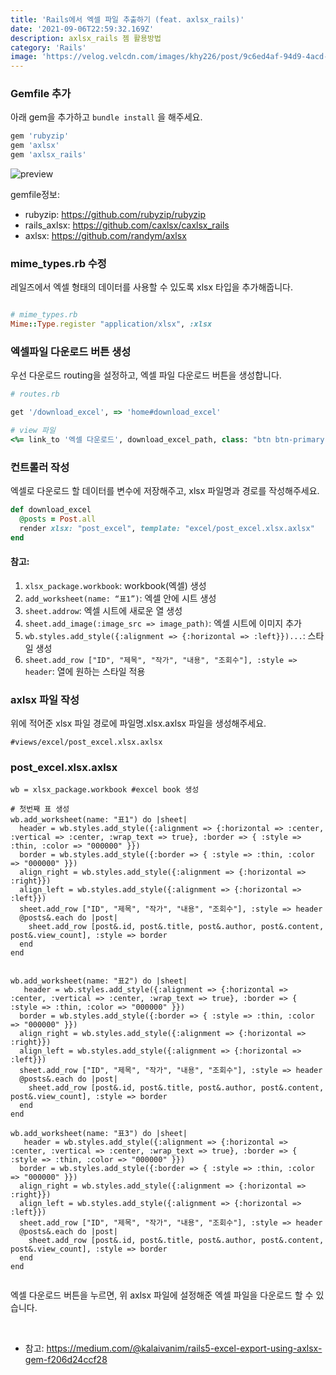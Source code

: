 ```yaml
---
title: 'Rails에서 엑셀 파일 추출하기 (feat. axlsx_rails)'
date: '2021-09-06T22:59:32.169Z'
description: axlsx_rails 젬 활용방법
category: 'Rails'
image: 'https://velog.velcdn.com/images/khy226/post/9c6ed4af-94d9-4acd-b493-6996275f4ef5/excel-5963669_960_720.webp'
---
```


### Gemfile 추가

아래 gem을 추가하고 `bundle install` 을 해주세요.

```ruby
gem 'rubyzip'
gem 'axlsx'
gem 'axlsx_rails'
```

![preview](https://velog.velcdn.com/images/khy226/post/9c6ed4af-94d9-4acd-b493-6996275f4ef5/excel-5963669_960_720.webp)

gemfile정보:

- rubyzip: https://github.com/rubyzip/rubyzip
- rails_axlsx: https://github.com/caxlsx/caxlsx_rails
- axlsx: https://github.com/randym/axlsx

### mime_types.rb 수정

레일즈에서 엑셀 형태의 데이터를 사용할 수 있도록 xlsx 타입을 추가해줍니다.

```ruby

# mime_types.rb
Mime::Type.register "application/xlsx", :xlsx
```

### 엑셀파일 다운로드 버튼 생성

우선 다운로드 routing을 설정하고, 엑셀 파일 다운로드 버튼을 생성합니다.

```ruby
# routes.rb

get '/download_excel', => 'home#download_excel'

# view 파일
<%= link_to '엑셀 다운로드', download_excel_path, class: "btn btn-primary' %>
```

### 컨트롤러 작성

엑셀로 다운로드 할 데이터를 변수에 저장해주고, xlsx 파일명과 경로를 작성해주세요.

```ruby
def download_excel
  @posts = Post.all
  render xlsx: "post_excel", template: "excel/post_excel.xlsx.axlsx"
end
```

#### 참고:

1. `xlsx_package.workbook`: workbook(엑셀) 생성
2. `add_worksheet(name: “표1”)`: 엑셀 안에 시트 생성
3. `sheet.addrow`: 엑셀 시트에 새로운 열 생성
4. `sheet.add_image(:image_src => image_path)`: 엑셀 시트에 이미지 추가
5. `wb.styles.add_style({:alignment => {:horizontal => :left}})...`: 스타일 생성
6. `sheet.add_row ["ID", "제목", "작가", "내용", "조회수"], :style => header`: 열에 원하는 스타일 적용

### axlsx 파일 작성

위에 적어준 xlsx 파일 경로에 파일명.xlsx.axlsx 파일을 생성해주세요.

`#views/excel/post_excel.xlsx.axlsx`

### post_excel.xlsx.axlsx

```xlsx
wb = xlsx_package.workbook #excel book 생성

# 첫번째 표 생성
wb.add_worksheet(name: "표1") do |sheet|
  header = wb.styles.add_style({:alignment => {:horizontal => :center, :vertical => :center, :wrap_text => true}, :border => { :style => :thin, :color => "000000" }})
  border = wb.styles.add_style({:border => { :style => :thin, :color => "000000" }})
  align_right = wb.styles.add_style({:alignment => {:horizontal => :right}})
  align_left = wb.styles.add_style({:alignment => {:horizontal => :left}})
  sheet.add_row ["ID", "제목", "작가", "내용", "조회수"], :style => header
  @posts&.each do |post|
    sheet.add_row [post&.id, post&.title, post&.author, post&.content, post&.view_count], :style => border
  end
end


wb.add_worksheet(name: "표2") do |sheet|
   header = wb.styles.add_style({:alignment => {:horizontal => :center, :vertical => :center, :wrap_text => true}, :border => { :style => :thin, :color => "000000" }})
  border = wb.styles.add_style({:border => { :style => :thin, :color => "000000" }})
  align_right = wb.styles.add_style({:alignment => {:horizontal => :right}})
  align_left = wb.styles.add_style({:alignment => {:horizontal => :left}})
  sheet.add_row ["ID", "제목", "작가", "내용", "조회수"], :style => header
  @posts&.each do |post|
    sheet.add_row [post&.id, post&.title, post&.author, post&.content, post&.view_count], :style => border
  end
end

wb.add_worksheet(name: "표3") do |sheet|
   header = wb.styles.add_style({:alignment => {:horizontal => :center, :vertical => :center, :wrap_text => true}, :border => { :style => :thin, :color => "000000" }})
  border = wb.styles.add_style({:border => { :style => :thin, :color => "000000" }})
  align_right = wb.styles.add_style({:alignment => {:horizontal => :right}})
  align_left = wb.styles.add_style({:alignment => {:horizontal => :left}})
  sheet.add_row ["ID", "제목", "작가", "내용", "조회수"], :style => header
  @posts&.each do |post|
    sheet.add_row [post&.id, post&.title, post&.author, post&.content, post&.view_count], :style => border
  end
end


```

엑셀 다운로드 버튼을 누르면, 위 axlsx 파일에 설정해준 엑셀 파일을 다운로드 할 수 있습니다.

<br>

- 참고: https://medium.com/@kalaivanim/rails5-excel-export-using-axlsx-gem-f206d24ccf28

